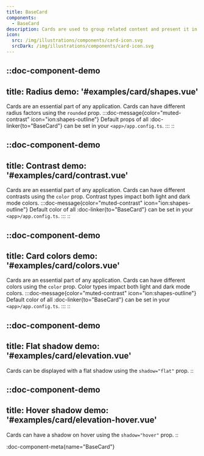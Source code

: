 ```yaml
---
title: BaseCard
components:
  - BaseCard
description: Cards are used to group related content and present it in an elegant and efficient way. Explore the available options.
icon:
  src: /img/illustrations/components/card-icon.svg
  srcDark: /img/illustrations/components/card-icon.svg
---
```


::doc-component-demo
---
title: Radius
demo: '#examples/card/shapes.vue'
---
Cards are an essential part of any application. Cards can have different radius factors using the `rounded` prop.
:::doc-message{color="muted-contrast" icon="ion:shapes-outline"}
Default props of all :doc-linker{to="BaseCard"} can be set in your `<app>/app.config.ts`.
:::
::


::doc-component-demo
---
title: Contrast
demo: '#examples/card/contrast.vue'
---
Cards are an essential part of any application. Cards can have different contrasts using the `color` prop. Contrast types impact both light and dark mode colors.
:::doc-message{color="muted-contrast" icon="ion:shapes-outline"}
Default color of all :doc-linker{to="BaseCard"} can be set in your `<app>/app.config.ts`.
:::
::

::doc-component-demo
---
title: Card colors
demo: '#examples/card/colors.vue'
---
Cards are an essential part of any application. Cards can have different colors using the `color` prop. Color types impact both light and dark mode colors.
:::doc-message{color="muted-contrast" icon="ion:shapes-outline"}
Default color of all :doc-linker{to="BaseCard"} can be set in your `<app>/app.config.ts`.
:::
::


::doc-component-demo
---
title: Flat shadow
demo: '#examples/card/elevation.vue'
---
Cards can be displayed with a flat shadow using the `shadow="flat"` prop. 
::

::doc-component-demo
---
title: Hover shadow
demo: '#examples/card/elevation-hover.vue'
---
Cards can have a shadow on hover using the `shadow="hover"` prop. 
::

:doc-component-meta{name="BaseCard"}